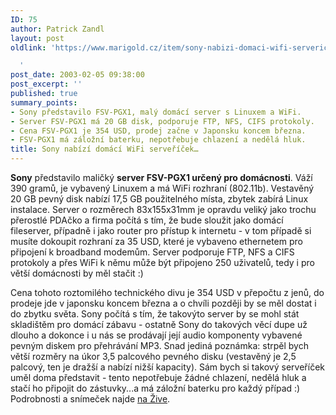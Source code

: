 ```yaml
---
ID: 75
author: Patrick Zandl
layout: post
oldlink: 'https://www.marigold.cz/item/sony-nabizi-domaci-wifi-servericek

  '
post_date: 2003-02-05 09:38:00
post_excerpt: ''
published: true
summary_points:
- Sony představilo FSV-PGX1, malý domácí server s Linuxem a WiFi.
- Server FSV-PGX1 má 20 GB disk, podporuje FTP, NFS, CIFS protokoly.
- Cena FSV-PGX1 je 354 USD, prodej začne v Japonsku koncem března.
- FSV-PGX1 má záložní baterku, nepotřebuje chlazení a nedělá hluk.
title: Sony nabízí domácí WiFi serveříček…
---
```


<p>
<STRONG>Sony</STRONG> představilo maličký <STRONG>server FSV-PGX1 určený pro domácnosti</STRONG>. Váží 390 gramů, je vybavený Linuxem a má WiFi rozhraní (802.11b). Vestavěný 20 GB pevný disk nabízí 17,5 GB použitelného místa, zbytek zabírá Linux instalace. Server o rozměrech 83x155x31mm je opravdu veliký jako trochu přerostlé PDAčko a firma počítá s tím, že bude sloužit jako domácí fileserver, případně i jako router pro přístup k internetu - v tom případě si musíte dokoupit rozhraní za 35 USD, které je vybaveno ethernetem pro připojení k broadband modemům. Server podporuje FTP, NFS a CIFS protokoly a přes WiFi k němu může být připojeno 250 uživatelů, tedy i pro větší domácnosti by měl stačit :)</p>

<p>
Cena tohoto roztomilého technického divu je 354 USD v přepočtu z jenů, do prodeje jde v japonsku koncem března a o chvíli později by se měl dostat i do zbytku světa. Sony počítá s tím, že takovýto server by se mohl stát skladištěm pro domácí zábavu - ostatně Sony do takových věcí dupe už dlouho a dokonce i u nás se prodávají její audio komponenty vybavené pevným diskem pro přehrávání MP3. Snad jediná poznámka: strpěl bych větší rozměry na úkor 3,5 palcového pevného disku (vestavěný je 2,5 palcový, ten je dražší a nabízí nižší kapacity). Sám bych si takový serveříček uměl doma představit - tento nepotřebuje žádné chlazení, nedělá hluk a stačí ho připojit do zástuvky...a má záložní baterku pro každý případ :) Podrobnosti a snímeček najde <A href="http://www.zive.cz/h/Udelatka/Ar.asp?ARI=109283&amp;CAI=2135" target=_blank>na Žive</A>.</p>